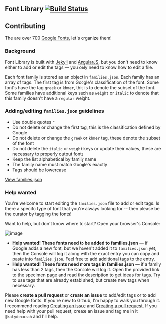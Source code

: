 Font Library [![Build Status](https://travis-ci.org/katydecorah/font-library.svg?branch=gh-pages)](https://travis-ci.org/katydecorah/font-library)
-----------

## Contributing

The are over 700 [Google Fonts](http://www.google.com/fonts), let's organize them!

### Background

Font Library is built with [Jekyll](http://jekyllrb.com/) and [AngularJS](https://angularjs.org/), but you don't need to know either to add or edit the tags &mdash; you only need to know how to edit a file.

Each font family is stored as an object in `families.json`. Each family has an array of tags. The first tag is from Google's classification of the font. Some font's have the tag `greek` or `khmer`, this is to denote the subset of the font. Some families have additional keys such as `weight` or `italic` to denote that this family doesn't have a `regular` weight.

### Adding/editing `families.json` guidelines

* Use double quotes `"`
* Do not delete or change the first tag, this is the classification defined by Google
* Do not delete or change the `greek` or `khmer` tag, these denote the subset of the font
* Do not delete the `italic` or `weight` keys or update their values, these are necessary to properly output fonts
* Keep the list alphabetical by family name
* The family name must match Google's exactly
* Tags should be lowercase

[View families.json](https://github.com/katydecorah/font-library/blob/gh-pages/families.json)

### Help wanted

You're welcome to start editing the `families.json` file to add or edit tags. Is there a specifc type of font that you're always looking for -- then please be the curator by tagging the fonts!

Want to help, but don't know where to start? Open your browser's Console:

![image](https://cloud.githubusercontent.com/assets/2180540/7384122/3632875a-edfa-11e4-8e91-37c9c017e8df.png)

* **Help wanted! These fonts need to be added to families.json** &mdash; if Google adds a new font, but we haven't added it to `families.json` yet, then the Console will log it along with the exact entry you can copy and paste into `families.json`. Feel free to add additional tags to the entry.
* **Help wanted! These fonts need more tags in families.json** &mdash; if a family has less than 2 tags, then the Console will log it. Open the provided link to the specimen page and read the description to get ideas for tags. Try to use tags that are already established, but create new tags when necessary.

Please **create a pull request** or **create an issue** to add/edit tags or to add new Google fonts. If you're new to Github, I'm happy to walk you through it. I recommend reading [Creating an issue](https://help.github.com/articles/creating-an-issue/) and [Creating a pull request](https://help.github.com/articles/creating-a-pull-request/). If you need help with your pull request, create an issue and tag me in it `@katydecorah` and I'll help.
